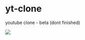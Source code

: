 # yt-clone
youtube clone - beta (dont finished)



![](https://visitor-badge.glitch.me/badge?page_id=yt-clone)
